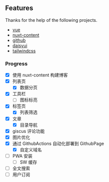 ## Features

Thanks for the help of the following projects.

- [vue](https://cn.vuejs.org/)
- [nuxt-content](https://github.com/nuxt/content)
- [github](https://github.com/)
- [daisyui](https://github.com/saadeghi/daisyui)
- [tailwindcss](https://tailwindcss.com/)

### Progress

- [x] 使用 nuxt-content 构建博客
- [x] 列表页
  - [x] 数据分页
- [x] 工具栏
  - [ ] 图标标亮
- [x] 标签页
  - [x] 列表筛选
- [x] 文章
  - [x] 目录导航
- [x] giscus 评论功能
- [x] 图片优化
- [x] 通过 GithubActions 自动化部署到 GithubPage
  - [x] 自定义域名
- [ ] PWA 安装
  - [ ] SW 缓存
- [ ] 全文搜索
- [ ] 用户订阅